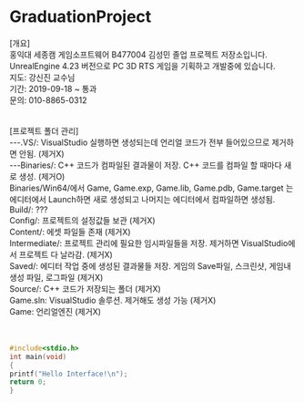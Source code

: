 ﻿# GraduationProject  
[개요]<br>
홍익대 세종캠 게임소프트웨어 B477004 김성민 졸업 프로젝트 저장소입니다.<br>
UnrealEngine 4.23 버전으로 PC 3D RTS 게임을 기획하고 개발중에 있습니다.<br>
지도: 강신진 교수님<br>
기간: 2019-09-18 ~ 통과<br>
문의: 010-8865-0312<br>
<br>
<br>
[프로젝트 폴더 관리]<br>
---.VS/: VisualStudio 실행하면 생성되는데 언리얼 코드가 전부 들어있으므로 제거하면 안됨. (제거X)<br>
---Binaries/: C++ 코드가 컴파일된 결과물이 저장. C++ 코드를 컴파일 할 때마다 새로 생성. (제거O)<br>
        Binaries/Win64/에서 Game, Game.exp, Game.lib, Game.pdb, Game.target 는 에디터에서 Launch하면 새로 생성되고 나머지는 에디터에서 컴파일하면 생성됨.<br>
    Build/: ???<br>
    Config/: 프로젝트의 설정값들 보관 (제거X)<br>
    Content/: 에셋 파일들 존재 (제거X)<br>
    Intermediate/: 프로젝트 관리에 필요한 임시파일들을 저장. 제거하면 VisualStudio에서 프로젝트 다 날라감. (제거X)<br>
    Saved/: 에디터 작업 중에 생성된 결과물들 저장. 게임의 Save파일, 스크린샷, 게임내 생성 파일, 로그파일 (제거X)<br>
    Source/: C++ 코드가 저장되는 폴더 (제거X)<br>
    Game.sln: VisualStudio 솔루션. 제거해도 생성 가능 (제거X)<br>
    Game: 언리얼엔진 (제거X)<br>
<br>
<br>
```c
#include<stdio.h>
int main(void)
{
printf("Hello Interface!\n");
return 0;
}
```
